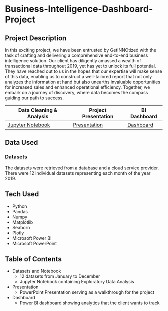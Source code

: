 # Business-Intelligence-Dashboard-Project

## Project Description
In this exciting project, we have been entrusted by GetINNOtized with the task of crafting and delivering a comprehensive end-to-end business intelligence solution. Our client has diligently amassed a wealth of transactional data throughout 2019, yet has yet to unlock its full potential. They have reached out to us in the hopes that our expertise will make sense of this data, enabling us to construct a well-tailored report that not only analyzes the information at hand but also unearths invaluable opportunities for increased sales and enhanced operational efficiency. Together, we embark on a journey of discovery, where data becomes the compass guiding our path to success.

| Data Cleaning & Analysis  | Project Presentation| BI Dashboard|
|-----------------|-----------------|-----------------|
|[Jupyter Notebook](https://github.com/odee0405/Business-Intelligence-Dashboard-Project/blob/main/Data%20Sets%20and%20Notebook/Notebook%20.ipynb)|[Presentation](https://github.com/odee0405/Business-Intelligence-Dashboard-Project/blob/main/BI%20Dashboard%20presentation.pptx) | [Dashboard](https://github.com/odee0405/Business-Intelligence-Dashboard-Project/blob/main/BI%20Dashboard.pbix) |

## Data Used
### [Datasets](https://github.com/odee0405/Business-Intelligence-Dashboard-Project/tree/main/Data%20Sets%20and%20Notebook)
The datasets were retrieved from a database and a cloud service provider. There were 12 individual datasets representing each month of the year 2019.

## Tech Used 
- Python
- Pandas
- Numpy
- Matplotlib
- Seaborn
- Plotly
- Microsoft Power BI
- Microsoft PowerPoint

## Table of Contents
- Datasets and Notebook
  - 12 datasets from January to December
  - Jupyter Notebook containing Exploratory Data Analysis
- Presentation
  - PowerPoint Presentation serving as a walkthrough for the project
- Dashboard
  - Power BI dashboard showing analytics that the client wants to track 
